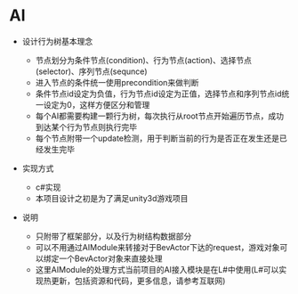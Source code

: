 # AI
* 设计行为树基本理念
  * 节点划分为条件节点(condition)、行为节点(action)、选择节点(selector)、序列节点(sequnce)
  * 进入节点的条件统一使用precondition来做判断
  * 条件节点id设定为负值，行为节点id设定为正值，选择节点和序列节点id统一设定为0，这样方便区分和管理
  * 每个AI都需要构建一颗行为树，每次执行从root节点开始遍历节点，成功到达某个行为节点则执行完毕
  * 每个节点附带一个update检测，用于判断当前的行为是否正在发生还是已经发生完毕

* 实现方式
  * c#实现
  * 本项目设计之初是为了满足unity3d游戏项目

* 说明
  * 只附带了框架部分，以及行为树结构数据部分
  * 可以不用通过AIModule来转接对于BevActor下达的request，游戏对象可以绑定一个BevActor对象来直接处理
  * 这里AIModule的处理方式当前项目的AI接入模块是在L#中使用(L#可以实现热更新，包括资源和代码，更多信息，请参考互联网)
